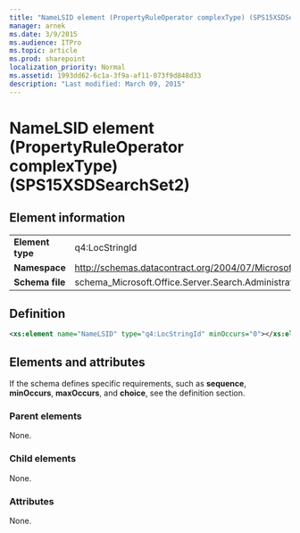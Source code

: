 ```yaml
---
title: "NameLSID element (PropertyRuleOperator complexType) (SPS15XSDSearchSet2)"
manager: arnek
ms.date: 3/9/2015
ms.audience: ITPro
ms.topic: article
ms.prod: sharepoint
localization_priority: Normal
ms.assetid: 1993dd62-6c1a-3f9a-af11-073f9d848d33
description: "Last modified: March 09, 2015"
---
```


# NameLSID element (PropertyRuleOperator complexType) (SPS15XSDSearchSet2)

 
  
## Element information

|||
|:-----|:-----|
|**Element type** <br/> |q4:LocStringId  <br/> |
|**Namespace** <br/> |http://schemas.datacontract.org/2004/07/Microsoft.Office.Server.Search.Administration  <br/> |
|**Schema file** <br/> |schema_Microsoft.Office.Server.Search.Administration.xsd  <br/> |
   
## Definition

```XML
<xs:element name="NameLSID" type="q4:LocStringId" minOccurs="0"></xs:element>

```

## Elements and attributes

If the schema defines specific requirements, such as **sequence**, **minOccurs**, **maxOccurs**, and **choice**, see the definition section. 
  
### Parent elements

None.
  
### Child elements

None.
  
### Attributes

None.
  

